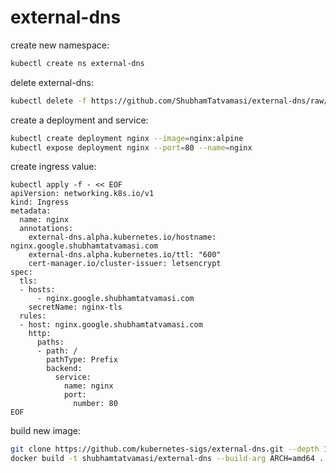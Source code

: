 # external-dns

create new namespace:
```bash
kubectl create ns external-dns
```

delete external-dns:
```bash
kubectl delete -f https://github.com/ShubhamTatvamasi/external-dns/raw/master/externaldns.yaml
```

create a deployment and service:
```bash
kubectl create deployment nginx --image=nginx:alpine
kubectl expose deployment nginx --port=80 --name=nginx
```

create ingress value:
```
kubectl apply -f - << EOF
apiVersion: networking.k8s.io/v1
kind: Ingress
metadata:
  name: nginx
  annotations:
    external-dns.alpha.kubernetes.io/hostname: nginx.google.shubhamtatvamasi.com
    external-dns.alpha.kubernetes.io/ttl: "600"
    cert-manager.io/cluster-issuer: letsencrypt
spec:
  tls:
  - hosts:
      - nginx.google.shubhamtatvamasi.com
    secretName: nginx-tls
  rules:
  - host: nginx.google.shubhamtatvamasi.com
    http:
      paths:
      - path: /
        pathType: Prefix
        backend:
          service:
            name: nginx
            port:
              number: 80
EOF
```

build new image:
```bash
git clone https://github.com/kubernetes-sigs/external-dns.git --depth 1
docker build -t shubhamtatvamasi/external-dns --build-arg ARCH=amd64 .
```
